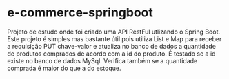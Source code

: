 # e-commerce-springboot
Projeto de estudo onde foi criado uma API RestFul utlizando o Spring Boot. Este projeto é simples mas bastante útil pois utiliza List e Map para receber a requisição PUT chave-valor e atualiza no banco de dados a quantidade de produtos comprados de acordo com a id do produto. 
É testado se a id existe no banco de dados MySql. Verifica também se a quantidade comprada é maior do que a do estoque. 
